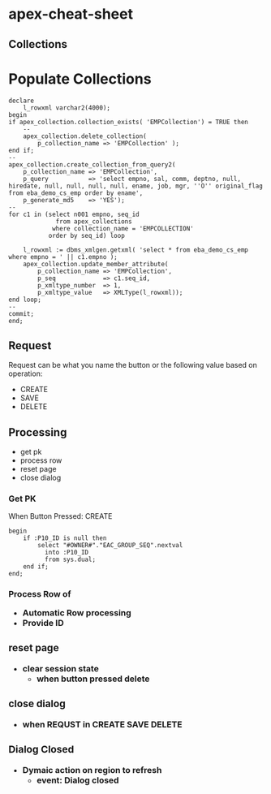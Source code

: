 # apex-cheat-sheet

## Collections

# Populate Collections
```
declare
    l_rowxml varchar2(4000);
begin
if apex_collection.collection_exists( 'EMPCollection') = TRUE then
    --
    apex_collection.delete_collection(
        p_collection_name => 'EMPCollection' );
end if;
--
apex_collection.create_collection_from_query2(
    p_collection_name => 'EMPCollection',
    p_query           => 'select empno, sal, comm, deptno, null, hiredate, null, null, null, null, ename, job, mgr, ''O'' original_flag from eba_demo_cs_emp order by ename',
    p_generate_md5    => 'YES');
--
for c1 in (select n001 empno, seq_id
             from apex_collections
            where collection_name = 'EMPCOLLECTION'
           order by seq_id) loop
    
    l_rowxml := dbms_xmlgen.getxml( 'select * from eba_demo_cs_emp where empno = ' || c1.empno );
    apex_collection.update_member_attribute( 
        p_collection_name => 'EMPCollection',
        p_seq             => c1.seq_id,
        p_xmltype_number  => 1,
        p_xmltype_value   => XMLType(l_rowxml));
end loop;
--
commit;
end;
```

## Request
Request can be what you name the button or the following value based on operation:
- CREATE
- SAVE
- DELETE

## Processing
- get pk
- process row
- reset page
- close dialog

### Get PK
When Button Pressed: CREATE
```
begin 
    if :P10_ID is null then
        select "#OWNER#"."EAC_GROUP_SEQ".nextval
          into :P10_ID
          from sys.dual;
    end if;
end;
```

### Process Row of <Table>
- Automatic Row processing 
- Provide ID

### reset page
- clear session state
  - when button pressed delete

### close dialog
- when REQUST in CREATE SAVE DELETE

### Dialog Closed
- Dymaic action on region to refresh
  - event: Dialog closed
